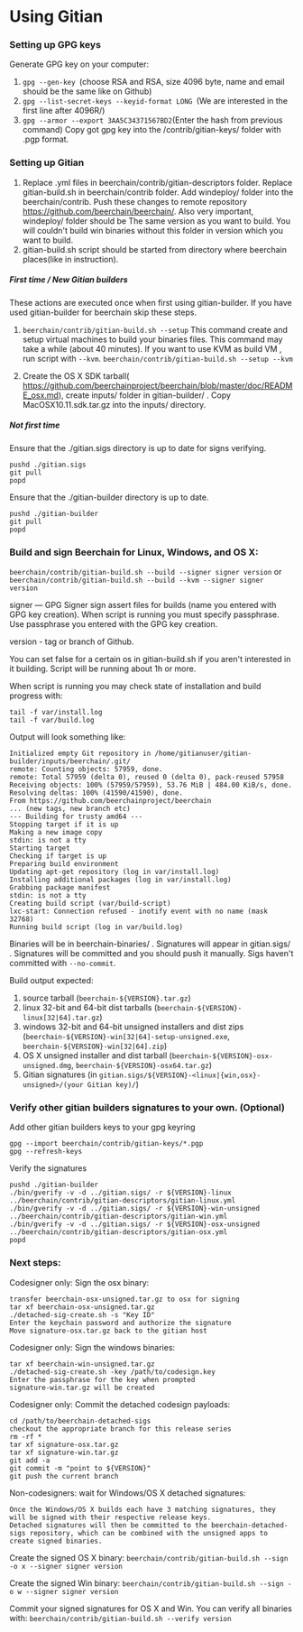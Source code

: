 Using Gitian
====================
### Setting up GPG keys
Generate GPG key on your computer:
1. ```gpg --gen-key ```(choose RSA and RSA, size 4096 byte, name and email should be the same like on Github)
2. ```gpg --list-secret-keys --keyid-format LONG ```(We are interested in the first line after 4096R/)
3. ```gpg --armor --export 3AA5C34371567BD2```(Enter the hash from previous command)
Copy got gpg key into the /contrib/gitian-keys/ folder with .pgp format.
### Setting up Gitian
1. Replace .yml files in beerchain/contrib/gitian-descriptors folder. Replace gitian-build.sh in beerchain/contrib folder. Add windeploy/ folder into the beerchain/contrib. Push these changes to remote repository https://github.com/beerchain/beerchain/. Also very important, windeploy/ folder should be The same version as you want to build. You will couldn't build win binaries without this folder in version which you want to build.
2. gitian-build.sh script should be started from directory where beerchain places(like in instruction).
##### First time / New Gitian builders
These actions are executed once when first using gitian-builder. If you have used gitian-builder for beerchain skip these steps.
1. ```beerchain/contrib/gitian-build.sh --setup``` This command create and setup virtual machines to build your binaries files. This command may take a while (about 40 minutes). If you want to use KVM as build VM , run script with ```--kvm```.
    ```beerchain/contrib/gitian-build.sh --setup --kvm```

2. Create the OS X SDK tarball( https://github.com/beerchainproject/beerchain/blob/master/doc/README_osx.md), create inputs/ folder in gitian-builder/ . Copy MacOSX10.11.sdk.tar.gz into the inputs/ directory.
##### Not first time
Ensure that the ./gitian.sigs directory is up to date for signs verifying.

    pushd ./gitian.sigs
    git pull
    popd

Ensure that the ./gitian-builder directory is up to date.

    pushd ./gitian-builder
    git pull
    popd

### Build and sign Beerchain for Linux, Windows, and OS X:

  ```beerchain/contrib/gitian-build.sh --build --signer signer version``` or 
  ```beerchain/contrib/gitian-build.sh --build --kvm --signer signer version```

signer — GPG Signer sign assert files for builds (name you entered with GPG key creation). When script is running you must specify passphrase. Use passphrase you entered with the GPG key creation. 

version - tag or branch of Github.

You can set false for a certain os in gitian-build.sh if you aren't interested in it building.
Script will be running about 1h or more.

When script is running you may check state of installation and build progress with:

    tail -f var/install.log
    tail -f var/build.log
    
Output will look something like:
    
    Initialized empty Git repository in /home/gitianuser/gitian-builder/inputs/beerchain/.git/
    remote: Counting objects: 57959, done.
    remote: Total 57959 (delta 0), reused 0 (delta 0), pack-reused 57958
    Receiving objects: 100% (57959/57959), 53.76 MiB | 484.00 KiB/s, done.
    Resolving deltas: 100% (41590/41590), done.
    From https://github.com/beerchainproject/beerchain
    ... (new tags, new branch etc)
    --- Building for trusty amd64 ---
    Stopping target if it is up
    Making a new image copy
    stdin: is not a tty
    Starting target
    Checking if target is up
    Preparing build environment
    Updating apt-get repository (log in var/install.log)
    Installing additional packages (log in var/install.log)
    Grabbing package manifest
    stdin: is not a tty
    Creating build script (var/build-script)
    lxc-start: Connection refused - inotify event with no name (mask 32768)
    Running build script (log in var/build.log)


Binaries will be in beerchain-binaries/ . Signatures will appear in gitian.sigs/ . Signatures will be committed and you should push it manually. Sigs haven't committed with ```--no-commit```.

Build output expected:

  1. source tarball (`beerchain-${VERSION}.tar.gz`)
  2. linux 32-bit and 64-bit dist tarballs (`beerchain-${VERSION}-linux[32|64].tar.gz`)
  3. windows 32-bit and 64-bit unsigned installers and dist zips (`beerchain-${VERSION}-win[32|64]-setup-unsigned.exe`, `beerchain-${VERSION}-win[32|64].zip`)
  4. OS X unsigned installer and dist tarball (`beerchain-${VERSION}-osx-unsigned.dmg`, `beerchain-${VERSION}-osx64.tar.gz`)
  5. Gitian signatures (in `gitian.sigs/${VERSION}-<linux|{win,osx}-unsigned>/(your Gitian key)/`)

### Verify other gitian builders signatures to your own. (Optional)

Add other gitian builders keys to your gpg keyring

    gpg --import beerchain/contrib/gitian-keys/*.pgp
    gpg --refresh-keys

Verify the signatures

    pushd ./gitian-builder
    ./bin/gverify -v -d ../gitian.sigs/ -r ${VERSION}-linux ../beerchain/contrib/gitian-descriptors/gitian-linux.yml
    ./bin/gverify -v -d ../gitian.sigs/ -r ${VERSION}-win-unsigned ../beerchain/contrib/gitian-descriptors/gitian-win.yml
    ./bin/gverify -v -d ../gitian.sigs/ -r ${VERSION}-osx-unsigned ../beerchain/contrib/gitian-descriptors/gitian-osx.yml
    popd

### Next steps:

Codesigner only: Sign the osx binary:

    transfer beerchain-osx-unsigned.tar.gz to osx for signing
    tar xf beerchain-osx-unsigned.tar.gz
    ./detached-sig-create.sh -s "Key ID"
    Enter the keychain password and authorize the signature
    Move signature-osx.tar.gz back to the gitian host

Codesigner only: Sign the windows binaries:

    tar xf beerchain-win-unsigned.tar.gz
    ./detached-sig-create.sh -key /path/to/codesign.key
    Enter the passphrase for the key when prompted
    signature-win.tar.gz will be created

Codesigner only: Commit the detached codesign payloads:

    cd /path/to/beerchain-detached-sigs
    checkout the appropriate branch for this release series
    rm -rf *
    tar xf signature-osx.tar.gz
    tar xf signature-win.tar.gz
    git add -a
    git commit -m "point to ${VERSION}"
    git push the current branch

Non-codesigners: wait for Windows/OS X detached signatures:

    Once the Windows/OS X builds each have 3 matching signatures, they will be signed with their respective release keys.
    Detached signatures will then be committed to the beerchain-detached-sigs repository, which can be combined with the unsigned apps to create signed binaries.

Create the signed OS X binary:
```beerchain/contrib/gitian-build.sh --sign -o x --signer signer version```

Create the signed Win binary:
```beerchain/contrib/gitian-build.sh --sign -o w --signer signer version```

Commit your signed signatures for OS X and Win.
You can verify all binaries with:
```beerchain/contrib/gitian-build.sh --verify version```